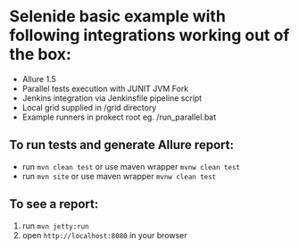 # Selenide basic example with following integrations working out of the box:
- Allure 1.5
- Parallel tests execution with JUNIT JVM Fork
- Jenkins integration via Jenkinsfile pipeline script
- Local grid supplied in /grid directory
- Example runners in prokect root eg. /run_parallel.bat

## To run tests and generate Allure report:

* run `mvn clean test` or use maven wrapper `mvnw clean test`
* run `mvn site` or use maven wrapper `mvnw clean test`

## To see a report:

1. run `mvn jetty:run`
2. open `http://localhost:8080` in your browser
